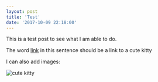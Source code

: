 ```yaml
---
layout: post
title: 'Test'
date: '2017-10-09 22:18:00'
---
```


This is a test post to see what I am able to do.

The word [link](http://1.bp.blogspot.com/-CzqzzBV2tMk/TxBM3ar18MI/AAAAAAAAPm0/6faLPO9BM8w/s1600/i-can-has-cheezburger.jpg) in this sentence should be a link to a cute kitty

I can also add images:

![cute kitty](http://1.bp.blogspot.com/-CzqzzBV2tMk/TxBM3ar18MI/AAAAAAAAPm0/6faLPO9BM8w/s1600/i-can-has-cheezburger.jpg) 

